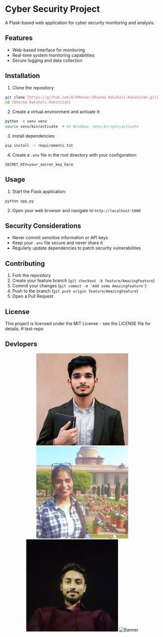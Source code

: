 # Cyber Security Project

A Flask-based web application for cyber security monitoring and analysis.

## Features

- Web-based interface for monitoring
- Real-time system monitoring capabilities
- Secure logging and data collection

## Installation

1. Clone the repository:
```bash
git clone [https://github.com/ArkMeteor/Dharma-Rakshati-Rakshitah.git]
cd [Dharma-Rakshati-Rakshitah]
```

2. Create a virtual environment and activate it:
```bash
python -m venv venv
source venv/bin/activate  # On Windows: venv\Scripts\activate
```

3. Install dependencies:
```bash
pip install -r requirements.txt
```

4. Create a `.env` file in the root directory with your configuration:
```
SECRET_KEY=your_secret_key_here
```

## Usage

1. Start the Flask application:
```bash
python app.py
```

2. Open your web browser and navigate to `http://localhost:5000`

## Security Considerations

- Never commit sensitive information or API keys
- Keep your `.env` file secure and never share it
- Regularly update dependencies to patch security vulnerabilities

## Contributing

1. Fork the repository
2. Create your feature branch (`git checkout -b feature/AmazingFeature`)
3. Commit your changes (`git commit -m 'Add some AmazingFeature'`)
4. Push to the branch (`git push origin feature/AmazingFeature`)
5. Open a Pull Request

## License

This project is licensed under the MIT License - see the LICENSE file for details. # test-repo

## Devlopers

<p align="center">
  <img src="static/imgs/Ayush.jpg" alt="Banner" width="300"/>
  <img src="static/imgs/anshika.jpg" alt="Banner" width="300"/>
  <img src="static/imgs/devansh.jpg" alt="Banner" width="300"/>
  <img src="static/img/Anurag.jpg" alt="Banner" width="300" />
</p>


